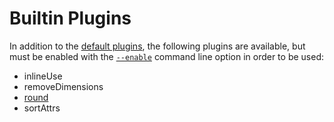 # Builtin Plugins

In addition to the [default plugins](./default-plugins.md), the following plugins are available, but must be enabled with the [`--enable`](./command-line-options.md#enable) command line option in order to be used:

- inlineUse
- removeDimensions
- [round](./round.md)
- sortAttrs
